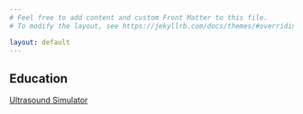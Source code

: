 ```yaml
---
# Feel free to add content and custom Front Matter to this file.
# To modify the layout, see https://jekyllrb.com/docs/themes/#overriding-theme-defaults

layout: default
---
```


## Education


[Ultrasound Simulator](gejss_model_Ultrasound/index.html)


